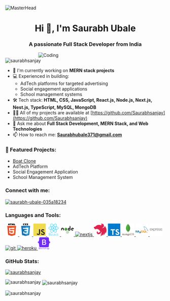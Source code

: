 ![MasterHead](https://krify.co/wp-content/uploads/2020/10/MERNsiderback.png)
<h1 align="center">Hi 👋, I'm Saurabh Ubale</h1>
<h3 align="center">A passionate Full Stack Developer from India</h3>
<img align="right" alt='Coding' width="400" src='https://cdn.dribbble.com/users/1162077/screenshots/3848914/programmer.gif'>

<p align="left"> <img src="https://komarev.com/ghpvc/?username=saurabhsanjay&label=Profile%20views&color=0e75b6&style=flat" alt="saurabhsanjay" /> </p>

- 🚀 I'm currently working on **MERN stack projects**
- 💻 Experienced in building:
  - AdTech platforms for targeted advertising
  - Social engagement applications
  - School management systems
- 🛠️ Tech stack: **HTML, CSS, JavaScript, React.js, Node.js, Next.js, Nest.js, TypeScript, MySQL, MongoDB**
- 👨‍💻 All of my projects are available at [https://github.com/Saurabhsanjay](https://github.com/Saurabhsanjay)
- 💬 Ask me about **Full Stack Development, MERN Stack, and Web Technologies**
- 📫 How to reach me: **Saurabhubale371@gmail.com**

<h3 align="left">🌟 Featured Projects:</h3>

- [Boat Clone](https://github.com/Saurabhsanjay/BoAt-Clone)
- AdTech Platform
- Social Engagement Application
- School Management System

<h3 align="left">Connect with me:</h3>
<p align="left">
<a href="https://linkedin.com/in/saurabh-ubale-035a18234" target="blank"><img align="center" src="https://raw.githubusercontent.com/rahuldkjain/github-profile-readme-generator/master/src/images/icons/Social/linked-in-alt.svg" alt="saurabh-ubale-035a18234" height="30" width="40" /></a>
</p>

<h3 align="left">Languages and Tools:</h3>
<p align="left"> 
  <a href="https://www.w3.org/html/" target="_blank" rel="noreferrer"> <img src="https://raw.githubusercontent.com/devicons/devicon/master/icons/html5/html5-original-wordmark.svg" alt="html5" width="40" height="40"/> </a> 
  <a href="https://www.w3schools.com/css/" target="_blank" rel="noreferrer"> <img src="https://raw.githubusercontent.com/devicons/devicon/master/icons/css3/css3-original-wordmark.svg" alt="css3" width="40" height="40"/> </a> 
  <a href="https://developer.mozilla.org/en-US/docs/Web/JavaScript" target="_blank" rel="noreferrer"> <img src="https://raw.githubusercontent.com/devicons/devicon/master/icons/javascript/javascript-original.svg" alt="javascript" width="40" height="40"/> </a> 
  <a href="https://reactjs.org/" target="_blank" rel="noreferrer"> <img src="https://raw.githubusercontent.com/devicons/devicon/master/icons/react/react-original-wordmark.svg" alt="react" width="40" height="40"/> </a> 
  <a href="https://nodejs.org" target="_blank" rel="noreferrer"> <img src="https://raw.githubusercontent.com/devicons/devicon/master/icons/nodejs/nodejs-original-wordmark.svg" alt="nodejs" width="40" height="40"/> </a> 
  <a href="https://nextjs.org/" target="_blank" rel="noreferrer"> <img src="https://cdn.worldvectorlogo.com/logos/nextjs-2.svg" alt="nextjs" width="40" height="40"/> </a>
  <a href="https://nestjs.com/" target="_blank" rel="noreferrer"> <img src="https://raw.githubusercontent.com/devicons/devicon/master/icons/nestjs/nestjs-plain.svg" alt="nestjs" width="40" height="40"/> </a>
  <a href="https://www.typescriptlang.org/" target="_blank" rel="noreferrer"> <img src="https://raw.githubusercontent.com/devicons/devicon/master/icons/typescript/typescript-original.svg" alt="typescript" width="40" height="40"/> </a>
  <a href="https://www.mongodb.com/" target="_blank" rel="noreferrer"> <img src="https://raw.githubusercontent.com/devicons/devicon/master/icons/mongodb/mongodb-original-wordmark.svg" alt="mongodb" width="40" height="40"/> </a> 
  <a href="https://www.mysql.com/" target="_blank" rel="noreferrer"> <img src="https://raw.githubusercontent.com/devicons/devicon/master/icons/mysql/mysql-original-wordmark.svg" alt="mysql" width="40" height="40"/> </a>
  <a href="https://expressjs.com" target="_blank" rel="noreferrer"> <img src="https://raw.githubusercontent.com/devicons/devicon/master/icons/express/express-original-wordmark.svg" alt="express" width="40" height="40"/> </a> 
  <a href="https://git-scm.com/" target="_blank" rel="noreferrer"> <img src="https://www.vectorlogo.zone/logos/git-scm/git-scm-icon.svg" alt="git" width="40" height="40"/> </a> 
  <a href="https://heroku.com" target="_blank" rel="noreferrer"> <img src="https://www.vectorlogo.zone/logos/heroku/heroku-icon.svg" alt="heroku" width="40" height="40"/> </a> 
  <a href="https://getbootstrap.com" target="_blank" rel="noreferrer"> <img src="https://raw.githubusercontent.com/devicons/devicon/master/icons/bootstrap/bootstrap-plain-wordmark.svg" alt="bootstrap" width="40" height="40"/> </a>
</p>

<h3 align="left">GitHub Stats:</h3>
<p align="left"> <a href="https://github.com/ryo-ma/github-profile-trophy"><img src="https://github-profile-trophy.vercel.app/?username=saurabhsanjay" alt="saurabhsanjay" /></a> </p>

<p><img align="left" src="https://github-readme-stats.vercel.app/api/top-langs?username=saurabhsanjay&show_icons=true&locale=en&layout=compact" alt="saurabhsanjay" /></p>

<p>&nbsp;<img align="center" src="https://github-readme-stats.vercel.app/api?username=saurabhsanjay&show_icons=true&locale=en" alt="saurabhsanjay" /></p>

<p><img align="center" src="https://github-readme-streak-stats.herokuapp.com/?user=saurabhsanjay&" alt="saurabhsanjay" /></p>

